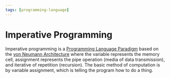 ```yaml
---
tags: [programming-language]
---
```


# Imperative Programming

Imperative programming is a [Programming Language Paradigm](202302152003.md)
based on the [von Neumann Architecture](202302151952.md) where the variable
represents the memory cell, assignment represents the pipe operation (media of
data transmission), and iterative of repetition (recursion). The basic
method of computation is by variable assignment, which is telling the program
how to do a thing.
